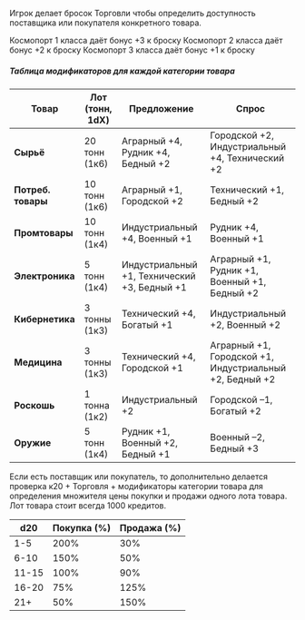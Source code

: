 
Игрок делает бросок Торговли чтобы определить доступность поставщика или покупателя конкретного товара.

Космопорт 1 класса даёт бонус +3 к броску
Космопорт 2 класса даёт бонус +2 к броску
Космопорт 3 класса даёт бонус +1 к броску


##### Таблица модификаторов для каждой категории товара

| Товар              | Лот (тонн, 1dX) | Предложение                                  | Спрос                                                   |
| ------------------ | --------------- | -------------------------------------------- | ------------------------------------------------------- |
| **Сырьё**          | 20 тонн (1к6)   | Аграрный +4, Рудник +4, Бедный +2            | Городской +2, Индустриальный +4, Технический +2         |
| **Потреб. товары** | 10 тонн (1к6)   | Аграрный +1, Городской +2                    | Технический +1, Бедный +2                               |
| **Промтовары**     | 10 тонн (1к4)   | Индустриальный +4, Военный +1                | Рудник +4, Военный +1                                   |
| **Электроника**    | 5 тонн (1к4)    | Индустриальный +1, Технический +3, Бедный +1 | Аграрный +1, Рудник +1, Военный +1, Бедный +2           |
| **Кибернетика**    | 3 тонны (1к3)   | Технический +4, Богатый +1                   | Индустриальный +2, Военный +2                           |
| **Медицина**       | 3 тонны (1к3)   | Технический +4, Городской +1                 | Аграрный +1, Городской +1, Индустриальный +2, Бедный +2 |
| **Роскошь**        | 1 тонна (1к2)   | Индустриальный +2                            | Городской –1, Богатый +2                                |
| **Оружие**         | 5 тонн (1к4)    | Рудник +1, Военный +2, Бедный +1             | Военный –2, Бедный +3                                   |



Если есть поставщик или покупатель, то дополнительно делается проверка к20 + Торговля + модификаторы категории товара для определения множителя цены покупки и продажи одного лота товара. Лот товара стоит всегда 1000 кредитов.

| d20   | Покупка (%) | Продажа (%) |
| ----- | ----------- | ----------- |
| 1-5   | 200%        | 30%         |
| 6-10  | 150%        | 50%         |
| 11-15 | 100%        | 90%         |
| 16-20 | 75%         | 125%        |
| 21+   | 50%         | 150%        |















